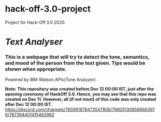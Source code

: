 # hack-off-3.0-project
Project for Hack-Off 3.0 2020.
# _Text Analyser_ 
### This is a webpage that will try to detect the tone, semantics, and mood of the person from the text given. Tips would be shown when appropriate.

Powered by IBM Watson APIs(Tone Analyzer)

**Note: This repository was created before Dec 12 00:00 IST, just after the opening ceremony of HackOff 3.0. Hence, you may see that this repo was created on Dec 11. However, all (if not most) of this code was only created after Dec 12 00:00 IST.**
https://discord.com/channels/765991878473547806/766051308586663976/787394401415462962
